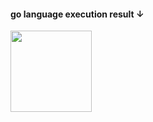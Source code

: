 <h4>go language execution result ↓</h4>
<div>
<img width="130" src=https://user-images.githubusercontent.com/71743128/107171896-3ddad900-6a07-11eb-9606-36160c31dc56.JPG></img>
</div>
